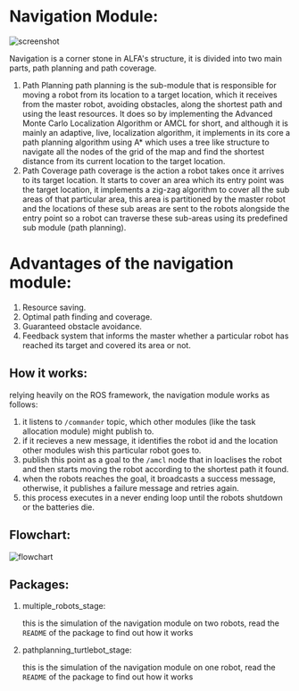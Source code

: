 # Navigation Module:

![screenshot](https://raw.githubusercontent.com/abdalmoniem/Air_and_Land_Firefighting_Agents_-ALFA-/master/Navigation/assets/screenshot_13.png)

Navigation is a corner stone in ALFA's structure, it is divided into two main parts, path planning and path coverage.

1. Path Planning
	path planning is the sub-module that is responsible for moving a robot from its location
	to a target location, which it receives from the master robot, avoiding obstacles, along
	the shortest path and using the least resources. It does so by implementing the
	Advanced Monte Carlo Localization Algorithm or AMCL for short, and although it is
	mainly an adaptive, live, localization algorithm, it implements in its core a path planning
	algorithm using A* which uses a tree like structure to navigate all the nodes of the grid
	of the map and find the shortest distance from its current location to the target
	location.
2. Path Coverage
	path coverage is the action a robot takes once it arrives to its target location. It starts to
	cover an area which its entry point was the target location, it implements a zig-zag
	algorithm to cover all the sub areas of that particular area, this area is partitioned by the
	master robot and the locations of these sub areas are sent to the robots alongside the
	entry point so a robot can traverse these sub-areas using its predefined sub module
	(path planning).


# Advantages of the navigation module:

1. Resource saving.
2. Optimal path finding and coverage.
3. Guaranteed obstacle avoidance.
4. Feedback system that informs the master whether a particular robot has reached
its target and covered its area or not.

## How it works:

relying heavily on the ROS framework, the navigation module works as follows:

1. it listens to `/commander` topic, which other modules (like the task allocation module) might publish to.
2. if it recieves a new message, it identifies the robot id and the location other modules wish this particular robot goes to.
3. publish this point as a goal to the `/amcl` node that in loaclises the robot and then starts moving the robot according to the
	shortest path it found.
4. when the robots reaches the goal, it broadcasts a success message, otherwise, it publishes a failure message and retries again.
5. this process executes in a never ending loop until the robots shutdown or the batteries die.

## Flowchart:
![flowchart](https://raw.githubusercontent.com/abdalmoniem/Air_and_Land_Firefighting_Agents_-ALFA-/master/Navigation/assets/flow_chart.png)

## Packages:
1. multiple_robots_stage:
	
	this is the simulation of the navigation module on two robots, read the `README` of the package to find out how it works

2. pathplanning_turtlebot_stage:

	this is the simulation of the navigation module on one robot, read the `README` of the package to find out how it works